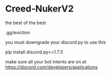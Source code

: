 # Creed-NukerV2

the best of the best

.gg/eviction

you must downgrade your discord.py to use this

pip install discord.py==1.7.3

make sure all your bot intents are on at https://discord.com/developers/applications
